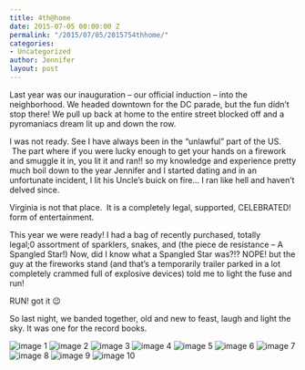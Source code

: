 ```yaml
---
title: 4th@home
date: 2015-07-05 00:00:00 Z
permalink: "/2015/07/05/2015754thhome/"
categories:
- Uncategorized
author: Jennifer
layout: post
---
```


Last year was our inauguration &#8211;&nbsp;our official induction &#8211; into the neighborhood. We headed downtown for the&nbsp;DC parade,&nbsp;but the fun didn&#8217;t stop there! We&nbsp;pull&nbsp;up back at home to the entire street blocked off and a pyromaniacs dream lit up and down the row.

I was&nbsp;not ready.&nbsp;See I&nbsp;have always been in the &#8220;unlawful&#8221; part of the US. &nbsp;The part where&nbsp;if you were lucky enough to get your hands on a firework and smuggle it in, you lit it and ran!! so my knowledge and experience pretty much boil down to the year Jennifer and I started dating and in an unfortunate incident, I&nbsp;lit his Uncle&#8217;s buick on fire&#8230; I ran like hell and haven&#8217;t delved since. &nbsp;

Virginia is not that place. &nbsp;It is a completely legal, supported, CELEBRATED! form of entertainment.

This year we were ready! I had a bag of recently purchased, totally legal;0&nbsp;assortment of sparklers, snakes, and (the piece de resistance &#8211;&nbsp;A Spangled Star!) Now, did I&nbsp;know what a Spangled Star was?!? NOPE! but the guy at the fireworks&nbsp;stand (and that&#8217;s a temporarily&nbsp;trailer&nbsp;parked in a&nbsp;lot completely crammed full of&nbsp;explosive devices) told me to light the fuse and run!

RUN! got it 😉

So last night, we banded together, old and new to feast, laugh and light the sky.&nbsp;It was one for the record books.&nbsp;

![image 1](/assets/images/2015-07-05-2015754thhome/2015-07-04+19.36.41.jpg)
![image 2](/assets/images/2015-07-05-2015754thhome/2015-07-04+19.36.54.jpg)
![image 3](/assets/images/2015-07-05-2015754thhome/2015-07-04+19.52.50+HDR.jpg)
![image 4](/assets/images/2015-07-05-2015754thhome/2015-07-04+19.55.23.jpg)
![image 5](/assets/images/2015-07-05-2015754thhome/2015-07-04+19.56.44+HDR.jpg)
![image 6](/assets/images/2015-07-05-2015754thhome/2015-07-04+19.56.56.jpg)
![image 7](/assets/images/2015-07-05-2015754thhome/2015-07-04+19.57.57.jpg)
![image 8](/assets/images/2015-07-05-2015754thhome/2015-07-04+21.05.45.jpg)
![image 9](/assets/images/2015-07-05-2015754thhome/2015-07-04+21.07.56.jpg)
![image 10](/assets/images/2015-07-05-2015754thhome/2015-07-04+21.08.54.jpg)
